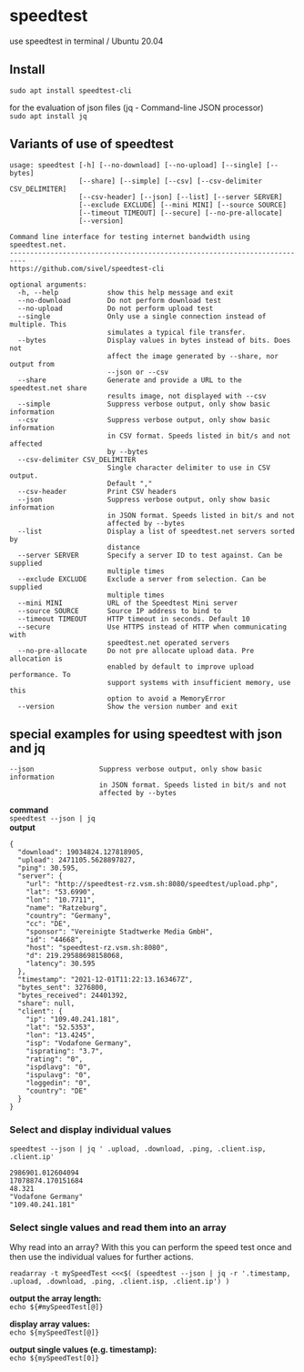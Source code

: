 # speedtest
use speedtest in terminal / Ubuntu 20.04

## Install
`sudo apt install speedtest-cli`  

for the evaluation of json files (jq - Command-line JSON processor)  
`sudo apt install jq`  

## Variants of use of speedtest
```
usage: speedtest [-h] [--no-download] [--no-upload] [--single] [--bytes]
                 [--share] [--simple] [--csv] [--csv-delimiter CSV_DELIMITER]
                 [--csv-header] [--json] [--list] [--server SERVER]
                 [--exclude EXCLUDE] [--mini MINI] [--source SOURCE]
                 [--timeout TIMEOUT] [--secure] [--no-pre-allocate]
                 [--version]

Command line interface for testing internet bandwidth using speedtest.net.
--------------------------------------------------------------------------
https://github.com/sivel/speedtest-cli

optional arguments:
  -h, --help            show this help message and exit
  --no-download         Do not perform download test
  --no-upload           Do not perform upload test
  --single              Only use a single connection instead of multiple. This
                        simulates a typical file transfer.
  --bytes               Display values in bytes instead of bits. Does not
                        affect the image generated by --share, nor output from
                        --json or --csv
  --share               Generate and provide a URL to the speedtest.net share
                        results image, not displayed with --csv
  --simple              Suppress verbose output, only show basic information
  --csv                 Suppress verbose output, only show basic information
                        in CSV format. Speeds listed in bit/s and not affected
                        by --bytes
  --csv-delimiter CSV_DELIMITER
                        Single character delimiter to use in CSV output.
                        Default ","
  --csv-header          Print CSV headers
  --json                Suppress verbose output, only show basic information
                        in JSON format. Speeds listed in bit/s and not
                        affected by --bytes
  --list                Display a list of speedtest.net servers sorted by
                        distance
  --server SERVER       Specify a server ID to test against. Can be supplied
                        multiple times
  --exclude EXCLUDE     Exclude a server from selection. Can be supplied
                        multiple times
  --mini MINI           URL of the Speedtest Mini server
  --source SOURCE       Source IP address to bind to
  --timeout TIMEOUT     HTTP timeout in seconds. Default 10
  --secure              Use HTTPS instead of HTTP when communicating with
                        speedtest.net operated servers
  --no-pre-allocate     Do not pre allocate upload data. Pre allocation is
                        enabled by default to improve upload performance. To
                        support systems with insufficient memory, use this
                        option to avoid a MemoryError
  --version             Show the version number and exit

```

## special examples for using speedtest with json and jq
```
--json                Suppress verbose output, only show basic information
                      in JSON format. Speeds listed in bit/s and not
                      affected by --bytes
```

**command**   
`speedtest --json | jq`  
**output**  
```
{
  "download": 19034824.127818905,
  "upload": 2471105.5628897827,
  "ping": 30.595,
  "server": {
    "url": "http://speedtest-rz.vsm.sh:8080/speedtest/upload.php",
    "lat": "53.6990",
    "lon": "10.7711",
    "name": "Ratzeburg",
    "country": "Germany",
    "cc": "DE",
    "sponsor": "Vereinigte Stadtwerke Media GmbH",
    "id": "44668",
    "host": "speedtest-rz.vsm.sh:8080",
    "d": 219.29588698158068,
    "latency": 30.595
  },
  "timestamp": "2021-12-01T11:22:13.163467Z",
  "bytes_sent": 3276800,
  "bytes_received": 24401392,
  "share": null,
  "client": {
    "ip": "109.40.241.181",
    "lat": "52.5353",
    "lon": "13.4245",
    "isp": "Vodafone Germany",
    "isprating": "3.7",
    "rating": "0",
    "ispdlavg": "0",
    "ispulavg": "0",
    "loggedin": "0",
    "country": "DE"
  }
}

```
### Select and display individual values

`speedtest --json | jq ' .upload, .download, .ping, .client.isp, .client.ip'`  
```
2986901.012604094
17078874.170151684
48.321
"Vodafone Germany"
"109.40.241.181"
```

### Select single values and read them into an array  

Why read into an array? With this you can perform the speed test once and then use the individual values for further actions.  

`readarray -t mySpeedTest <<<$( (speedtest --json | jq -r '.timestamp, .upload, .download, .ping, .client.isp, .client.ip') )`  

**output the array length:**  
`echo ${#mySpeedTest[@]}` 

**display array values:**  
`echo ${mySpeedTest[@]}`  

**output single values (e.g. timestamp):**  
`echo ${mySpeedTest[0]}`  
